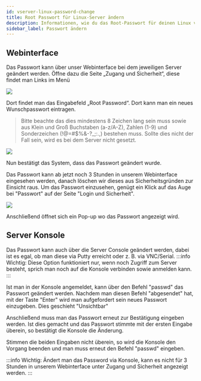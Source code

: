 ```yaml
---
id: vserver-linux-password-change
title: Root Passwort für Linux-Server ändern
description: Informationen, wie du das Root-Passwort für deinen Linux vServer von ZAP-Hosting ändern kannst - ZAP-Hosting.com Dokumentation
sidebar_label: Passwort ändern
---
```


## Webinterface

Das Passwort kann über unser Webinterface bei dem jeweiligen Server geändert werden. 
Öffne dazu die Seite „Zugang und Sicherheit“, diese findet man Links im Menü

![](https://user-images.githubusercontent.com/61839701/165681691-ef8c20f4-f1bb-42bb-8231-8c7e97a2bfa2.png)

Dort findet man das Eingabefeld „Root Password“. 
Dort kann man ein neues Wunschpasswort eintragen.

>Bitte beachte das dies mindestens 8 Zeichen lang sein muss sowie aus Klein und Groß Buchstaben (a-z/A-Z), Zahlen (1-9) und Sonderzeichen (!@=#$%&-?_;:.,) bestehen muss. 
Sollte dies nicht der Fall sein, wird es bei dem Server nicht gesetzt. 

![](https://user-images.githubusercontent.com/61839701/165681891-f81a47d2-bd3c-480a-88a8-dd1576933c0c.png)

Nun bestätigt das System, dass das Passwort geändert wurde. 

Das Passwort kann ab jetzt noch 3 Stunden in unserem Webinterface eingesehen werden, danach löschen wir dieses aus Sicherheitsgründen zur Einsicht raus. Um das Passwort einzusehen, genügt ein Klick auf das Auge bei "Passwort" auf der Seite "Login und Sicherheit". 

![](https://user-images.githubusercontent.com/61839701/165681935-1e1a0b9d-4e0b-43b4-859a-8201117925f2.png)

Anschließend öffnet sich ein Pop-up wo das Passwort angezeigt wird.



## Server Konsole

Das Passwort kann auch über die Server Console geändert werden, dabei ist es egal, ob man diese via Putty erreicht oder z. B. via VNC/Serial.
:::info
Wichtig: Diese Option funktioniert nur, wenn noch Zugriff zum Server besteht, sprich man noch auf die Konsole verbinden sowie anmelden kann. 
:::

Ist man in der Konsole angemeldet, kann über den Befehl "passwd" das Passwort geändert werden. 
Nachdem man diesen Befehl "abgesendet" hat, mit der Taste "Enter" wird man aufgefordert sein neues Passwort einzugeben. 
Dies geschieht "Unsichtbar"

Anschließend muss man das Passwort erneut zur Bestätigung eingeben werden. 
Ist dies gemacht und das Passwort stimmte mit der ersten Eingabe überein, so bestätigt die Konsole die Änderung. 

Stimmen die beiden Eingaben nicht überein, so wird die Konsole den Vorgang beenden und man muss erneut den Befehl "passwd" eingeben. 

:::info
Wichtig: Ändert man das Password via Konsole, kann es nicht für 3 Stunden in unserem Webinterface unter Zugang und Sicherheit angezeigt werden. 
:::
